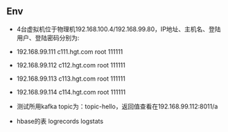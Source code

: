 ## Env  

- 4台虚拟机位于物理机192.168.100.4/192.168.99.80，IP地址、主机名、登陆用户、登陆密码分别为:  
- 192.168.99.111  c111.hgt.com  root 111111  
- 192.168.99.112  c112.hgt.com  root 111111  
- 192.168.99.113  c113.hgt.com  root 111111  
- 192.168.99.114  c114.hgt.com  root 111111  

- 测试所用kafka topic为：topic-hello，返回值查看在192.168.99.112:8011/a

- hbase的表 logrecords logstats